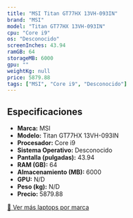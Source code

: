 ```yaml
---
title: "MSI Titan GT77HX 13VH-093IN"
brand: "MSI"
model: "Titan GT77HX 13VH-093IN"
cpu: "Core i9"
os: "Desconocido"
screenInches: 43.94
ramGB: 64
storageMB: 6000
gpu: ""
weightKg: null
price: 5879.88
tags: ["MSI", "Core i9", "Desconocido"]
---
```

## Especificaciones

- **Marca:** MSI
- **Modelo:** Titan GT77HX 13VH-093IN
- **Procesador:** Core i9
- **Sistema Operativo:** Desconocido
- **Pantalla (pulgadas):** 43.94
- **RAM (GB):** 64
- **Almacenamiento (MB):** 6000
- **GPU:** N/D
- **Peso (kg):** N/D
- **Precio:** 5879.88

[:rocket: Ver más laptops por marca](/brand/msi)
